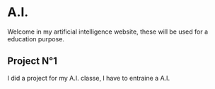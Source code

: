# A.I.
Welcome in my artificial intelligence website, these will be used for a education purpose.

## Project N°1 
I did a project for my A.I. classe, I have to entraine a A.I. 

